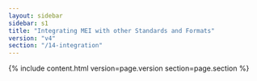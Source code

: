 ```yaml
---
layout: sidebar
sidebar: s1
title: "Integrating MEI with other Standards and Formats"
version: "v4"
section: "/14-integration"
---
```

{% include content.html version=page.version section=page.section %}
